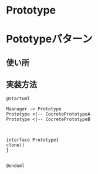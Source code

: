# Prototype

# Pototypeパターン
## 使い所

## 実装方法
```plantuml
@startuml

Maanager -> Prototype
Prototype <|-- CocretePrototypeA
Prototype <|-- CocretePrototypeB



interface Prototype{
clone()
}


@enduml
```

